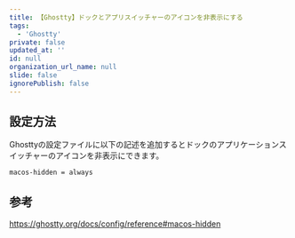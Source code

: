 ```yaml
---
title: 【Ghostty】ドックとアプリスイッチャーのアイコンを非表示にする
tags:
  - 'Ghostty'
private: false
updated_at: ''
id: null
organization_url_name: null
slide: false
ignorePublish: false
---
```

## 設定方法

Ghosttyの設定ファイルに以下の記述を追加するとドックのアプリケーションスイッチャーのアイコンを非表示にできます。

```
macos-hidden = always
```

## 参考

https://ghostty.org/docs/config/reference#macos-hidden
